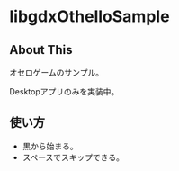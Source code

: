 # libgdxOthelloSample

## About This

オセロゲームのサンプル。

Desktopアプリのみを実装中。

## 使い方

* 黒から始まる。
* スペースでスキップできる。
